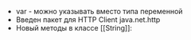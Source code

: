 - var - можно указывать вместо типа переменной
- Введен пакет для HTTP Client java.net.http
- Новый методы в классе [[String]]: